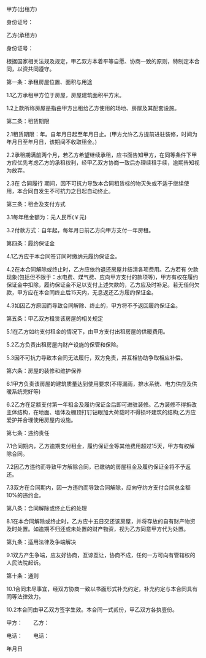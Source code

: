 
 


甲方(出租方)


身份证号：


乙方(承租方)


身份证号：


根据国家相关法规及规定，甲乙双方本着平等自愿、协商一致的原则，特制定本合同，以资共同遵守。


第一条：承租房屋位置、面积与用途


1.1乙方承租甲方位于房屋，房屋建筑面积平方米。


1.2上款所称房屋是指由甲方出租给乙方使用的场地、房屋及其配套设施。


第二条：租赁期限


2.1租赁期限：年。自年月日起至年月日止。(甲方允许乙方提前进驻装修，时间为年月日至年月日，该期间不收取租金。)


2.2承租期满前两个月，若乙方希望继续承租，应书面告知甲方，在同等条件下甲方应优先考虑乙方的承租权利，经甲乙双方协商一致后办理续租手续，逾期告知视为放弃。


2.3在
合同履行
期间，因不可抗力导致本合同租赁标的物灭失或不适于继续使用，本合同自发生不可抗力之日起自动终止。


第三条：租金及支付方式


3.1每年租金额为：元人民币(￥元)


3.2付款方式：自年起，每年月日前乙方向甲方支付一年房租。


第四条：履约保证金


4.1乙方应于本合同签订同时缴纳元履约保证金。


4.2在本合同解除或终止时，乙方应依约退还房屋并结清各项费用。乙方若有
欠款
现象(包括但不限于：水电费、煤气费、应向甲方支付的款项等)，甲方有权在履约保证金中扣除，履约保证金不足以支付上述欠款的，乙方应及时补足。若无任何欠款，甲方应在本合同终止后15天内，无息返还乙方履约保证金。


4.3如因乙方原因而导致合同解除、终止的，甲方将不予返回履约保证金。


第五条：甲乙双方租赁该房屋的相关规定


5.1在乙方如约支付租金的情况下，由甲方支付出租房屋的供暖费用。


5.2乙方负责出租房屋内财产设施的保管和保险。


5.3因不可抗力导致本合同无法履行，双方免责，并互相协助争取相应补偿。


第六条：房屋的装修和维护保养


6.1甲方负责该房屋的建筑质量达到使用要求(不得漏雨，排水系统、电力供应及供暖系统完好等)


6.2乙方在足额支付第一年租金及履约保证金后即可进驻装修。乙方装修不得拆改主体结构，在地面、墙体及棚顶打钉钻眼加大荷载时不得损坏建筑的结构;乙方应爱护并合理使用房屋内设施。


第七条：违约责任


7.1合同期内，乙方逾期支付租金，履约保证金等其他费用超过15天，甲方有权解除合同。


7.2因乙方违约而导致甲方解除合同，已缴纳的房屋租金及履约保证金将不予返还。


7.3双方在合同期内，因一方违约而导致合同解除，应向守约方支付合同总金额10%的违约金。


第八条：合同解除或终止后的处理


8.1在本合同解除或终止时，乙方应十五日交还该房屋，并将存放的自有财产物资及时处置。如逾期不归还或未处置的财产物资，视为乙方同意甲方代为处置。


第九条：适用法律及争端解决


9.1双方产生争端，应友好协商，互谅互让，协商不成，任何一方可向有管辖权的人民法院起诉。


第十条：通则


10.1合同未尽事宜，经双方协商一致以书面形式补充约定，补充约定与本合同具有同等法律效力。


10.2本合同由甲乙双方签字生效。本合同一式贰份，甲乙双方各执壹份。


甲方：　　乙方：


电话：　　电话：


年月日
 


 

 
 
 
 
 
  


  
 

  


  


  
 
 
 
 

